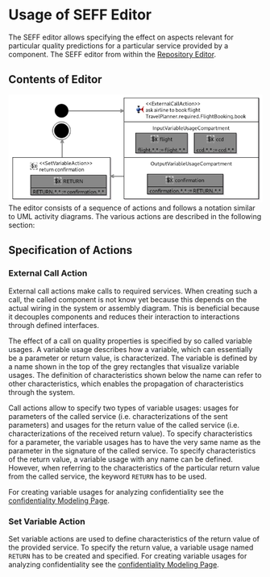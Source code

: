 # Usage of SEFF Editor
The SEFF editor allows specifying the effect on aspects relevant for particular quality predictions for a particular service provided by a component. 
The SEFF editor from within the [Repository Editor](/wiki/pcm/repository-editor).

## Contents of Editor
![Simple SEFF diagram](/img/pcm/sirius-seff-overview.png) 
The editor consists of a sequence of actions and follows a notation similar to UML activity diagrams. 
The various actions are described in the following section:

## Specification of Actions
### External Call Action
External call actions make calls to required services. 
When creating such a call, the called component is not know yet because this depends on the actual wiring in the system or assembly diagram. 
This is beneficial because it decouples components and reduces their interaction to interactions through defined interfaces.

The effect of a call on quality properties is specified by so called variable usages. 
A variable usage describes how a variable, which can essentially be a parameter or return value, is characterized. 
The variable is defined by a name shown in the top of the grey rectangles that visualize variable usages. 
The definition of characteristics shown below the name can refer to other characteristics, which enables the propagation of characteristics through the system.

Call actions allow to specify two types of variable usages: usages for parameters of the called service (i.e. characterizations of the sent parameters) and usages for the return value of the called service (i.e. characterizations of the received return value). 
To specify characteristics for a parameter, the variable usages has to have the very same name as the parameter in the signature of the called service. 
To specify characteristics of the return value, a variable usage with any name can be defined. 
However, when referring to the characteristics of the particular return value from the called service, the keyword `RETURN` has to be used.

For creating variable usages for analyzing confidentiality see the [confidentiality Modeling Page](/wiki/pcm/confidentiality-usages).

### Set Variable Action
Set variable actions are used to define characteristics of the return value of the provided service. 
To specify the return value, a variable usage named `RETURN` has to be created and specified. 
For creating variable usages for analyzing confidentiality see the [confidentiality Modeling Page](/wiki/pcm/confidentiality-usages).
